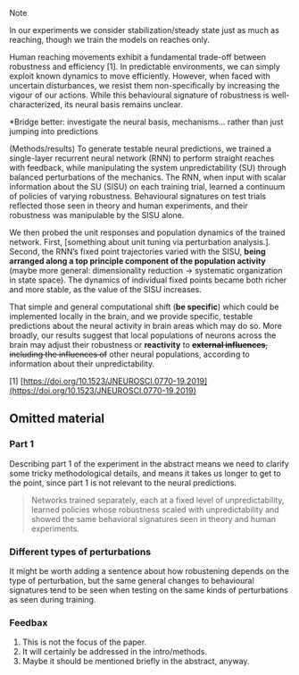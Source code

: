 
> [!Note]
> In our experiments we consider stabilization/steady state just as much as reaching, though we train the models on reaches only. 


Human reaching movements exhibit a fundamental trade-off between robustness and efficiency [1]. In predictable environments, we can simply exploit known dynamics to move efficiently. However, when faced with uncertain disturbances, we resist them non-specifically by increasing the vigour of our actions. While this behavioural signature of robustness is well-characterized, its neural basis remains unclear. 

*Bridge better: investigate the neural basis, mechanisms… rather than just jumping into predictions

(Methods/results) To generate testable neural predictions, we trained a single-layer recurrent
neural network (RNN) to perform straight reaches with feedback, while manipulating the system
unpredictability (SU) through balanced perturbations of the mechanics. The RNN, when input with
scalar information about the SU (SISU) on each training trial, learned a continuum of policies of
varying robustness. Behavioural signatures on test trials reflected those seen in theory and human
experiments, and their robustness was manipulable by the SISU alone. 

We then probed the unit responses and population dynamics of the trained network. First, \[something about unit tuning via perturbation analysis.\]. Second, the RNN’s fixed point trajectories varied with the SISU, **being arranged along a top principle component of the population activity** (maybe more general: dimensionality reduction → systematic organization in state space). The dynamics of individual fixed points became both richer and more stable, as the value of the SISU increases. 

That simple and general computational shift (**be specific**) which could be implemented locally in the brain, and we provide specific, testable predictions about the neural activity in brain areas which may do so. More broadly, our results suggest that local populations of neurons across the brain may adjust their robustness or **reactivity** to ~~**external influences**, including the influences of~~ other neural populations, according to information about their unpredictability.

[1] [https://doi.org/10.1523/JNEUROSCI.0770-19.2019](https://doi.org/10.1523/JNEUROSCI.0770-19.2019)

## Omitted material

### Part 1

Describing part 1 of the experiment in the abstract means we need to clarify some tricky methodological details, and means it takes us longer to get to the point, since part 1 is not relevant to the neural predictions.

> Networks trained separately, each at a fixed level of unpredictability, learned policies whose robustness scaled with unpredictability and showed the same behavioral signatures seen in theory and human experiments. 

### Different types of perturbations

It might be worth adding a sentence about how robustening depends on the type of perturbation, but the same general changes to behavioural signatures tend to be seen when testing on the same kinds of perturbations as seen during training.

### Feedbax

1. This is not the focus of the paper. 
2. It will certainly be addressed in the intro/methods.
3. Maybe it should be mentioned briefly in the abstract, anyway.